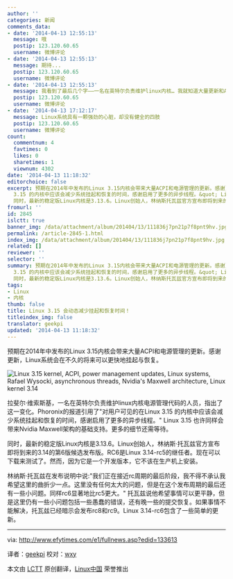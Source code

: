 ```yaml
---
author: ''
categories: 新闻
comments_data:
- date: '2014-04-13 12:55:13'
  message: 哦
  postip: 123.120.60.65
  username: 微博评论
- date: '2014-04-13 12:55:13'
  message: 期待...
  postip: 123.120.60.65
  username: 微博评论
- date: '2014-04-13 12:55:13'
  message: 我看到了最后几个字——一名在英特尔负责维护linux内核… 我就知道大量更新和AMD没关系了。[挖鼻屎]
  postip: 123.120.60.65
  username: 微博评论
- date: '2014-04-13 17:12:17'
  message: Linux系统具有一颗强劲的心脏，却没有健全的四肢
  postip: 123.120.60.65
  username: 微博评论
count:
  commentnum: 4
  favtimes: 0
  likes: 0
  sharetimes: 1
  viewnum: 4302
date: '2014-04-13 11:18:32'
editorchoice: false
excerpt: 预期在2014年中发布的Linux 3.15内核会带来大量ACPI和电源管理的更新。感谢更新，Linux系统会在不久的将来可以更快地挂起与恢复。  拉斐尔维索斯基，一名在英特尔负责维护linux内核电源管理代码的人员，指出了这一变化。Phoronix的报道引用了&quot;对用户可见的在Linux
  3.15 的内核中应该会减少系统挂起和恢复的时间，感谢启用了更多的异步线程。&quot; Linux 3.15 也许同样会带来Nvidia Maxwell架构的基础支持。更多的细节还需等待。
  同时，最新的稳定版Linux内核是3.13.6。Linux创始人，林纳斯托瓦兹官方宣布即将到来的3.14的第6版候选发布版。RC6
fromurl: ''
id: 2845
islctt: true
banner_img: /data/attachment/album/201404/13/111836j7pn21p7f8pnt9hv.jpg
permalink: /article-2845-1.html
index_img: /data/attachment/album/201404/13/111836j7pn21p7f8pnt9hv.jpg.thumb.jpg
related: []
reviewer: ''
selector: ''
summary: 预期在2014年中发布的Linux 3.15内核会带来大量ACPI和电源管理的更新。感谢更新，Linux系统会在不久的将来可以更快地挂起与恢复。  拉斐尔维索斯基，一名在英特尔负责维护linux内核电源管理代码的人员，指出了这一变化。Phoronix的报道引用了&quot;对用户可见的在Linux
  3.15 的内核中应该会减少系统挂起和恢复的时间，感谢启用了更多的异步线程。&quot; Linux 3.15 也许同样会带来Nvidia Maxwell架构的基础支持。更多的细节还需等待。
  同时，最新的稳定版Linux内核是3.13.6。Linux创始人，林纳斯托瓦兹官方宣布即将到来的3.14的第6版候选发布版。RC6
tags:
- Linux
- 内核
thumb: false
title: Linux 3.15 会动态减少挂起和恢复时间！
titleindex_img: false
translator: geekpi
updated: '2014-04-13 11:18:32'
---
```


预期在2014年中发布的Linux 3.15内核会带来大量ACPI和电源管理的更新。感谢更新，Linux系统会在不久的将来可以更快地挂起与恢复。


![Linux 3.15 kernel, ACPI, power management updates, Linux systems, Rafael Wysocki, asynchronous threads, Nvidia's Maxwell architecture, Linux kernel 3.14](/data/attachment/album/201404/13/111836j7pn21p7f8pnt9hv.jpg)


拉斐尔·维索斯基，一名在英特尔负责维护linux内核电源管理代码的人员，指出了这一变化。Phoronix的报道引用了"对用户可见的在Linux 3.15 的内核中应该会减少系统挂起和恢复的时间，感谢启用了更多的异步线程。" Linux 3.15 也许同样会带来Nvidia Maxwell架构的基础支持。更多的细节还需等待。


同时，最新的稳定版Linux内核是3.13.6。Linux创始人，林纳斯·托瓦兹官方宣布即将到来的3.14的第6版候选发布版。RC6是Linux 3.14-rc5的继任者。现在可以下载来测试了。然而，因为它是一个开发版本，它不该在生产机上安装。


林纳斯·托瓦兹在发布说明中说:"我们正在接近rc周期的最后阶段，我不得不承认我希望这里的曲折少一点。这里没有任何太大的问题，但是在这个发布周期的最后还有一些小问题。同样rc6显著地比rc5更大。" 托瓦兹说他希望事情可以更平静，但是这里仍有一些小问题包括一些愚蠢的错误，还有晚一些的提交恢复。如果事情不能解决，托瓦兹已经暗示会发布rc8和rc9。Linux 3.14-rc6包含了一些简单的更新。




---


via: <http://www.efytimes.com/e1/fullnews.asp?edid=133613>


译者：[geekpi](https://github.com/geekpi) 校对：[wxy](https://github.com/wxy)


本文由 [LCTT](https://github.com/LCTT/TranslateProject) 原创翻译，[Linux中国](http://linux.cn/) 荣誉推出